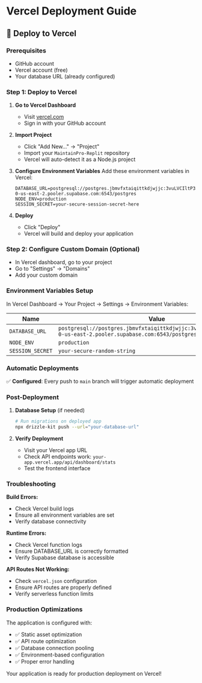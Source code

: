 # Vercel Deployment Guide

## 🚀 Deploy to Vercel

### Prerequisites
- GitHub account
- Vercel account (free)
- Your database URL (already configured)

### Step 1: Deploy to Vercel

1. **Go to Vercel Dashboard**
   - Visit [vercel.com](https://vercel.com)
   - Sign in with your GitHub account

2. **Import Project**
   - Click "Add New..." → "Project"
   - Import your `MaintainPro-Replit` repository
   - Vercel will auto-detect it as a Node.js project

3. **Configure Environment Variables**
   Add these environment variables in Vercel:
   ```
   DATABASE_URL=postgresql://postgres.jbmvfxtaiqittkdjwjjc:3vuLVCIltP3YmRhx@aws-0-us-east-2.pooler.supabase.com:6543/postgres
   NODE_ENV=production
   SESSION_SECRET=your-secure-session-secret-here
   ```

4. **Deploy**
   - Click "Deploy"
   - Vercel will build and deploy your application

### Step 2: Configure Custom Domain (Optional)
- In Vercel dashboard, go to your project
- Go to "Settings" → "Domains"
- Add your custom domain

### Environment Variables Setup

In Vercel Dashboard → Your Project → Settings → Environment Variables:

| Name | Value |
|------|-------|
| `DATABASE_URL` | `postgresql://postgres.jbmvfxtaiqittkdjwjjc:3vuLVCIltP3YmRhx@aws-0-us-east-2.pooler.supabase.com:6543/postgres` |
| `NODE_ENV` | `production` |
| `SESSION_SECRET` | `your-secure-random-string` |

### Automatic Deployments

✅ **Configured**: Every push to `main` branch will trigger automatic deployment

### Post-Deployment

1. **Database Setup** (if needed)
   ```bash
   # Run migrations on deployed app
   npx drizzle-kit push --url="your-database-url"
   ```

2. **Verify Deployment**
   - Visit your Vercel app URL
   - Check API endpoints work: `your-app.vercel.app/api/dashboard/stats`
   - Test the frontend interface

### Troubleshooting

**Build Errors:**
- Check Vercel build logs
- Ensure all environment variables are set
- Verify database connectivity

**Runtime Errors:**
- Check Vercel function logs
- Ensure DATABASE_URL is correctly formatted
- Verify Supabase database is accessible

**API Routes Not Working:**
- Check `vercel.json` configuration
- Ensure API routes are properly defined
- Verify serverless function limits

### Production Optimizations

The application is configured with:
- ✅ Static asset optimization
- ✅ API route optimization
- ✅ Database connection pooling
- ✅ Environment-based configuration
- ✅ Proper error handling

Your application is ready for production deployment on Vercel!
